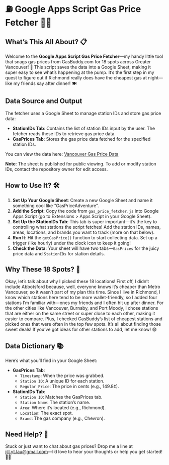 # ⛽ Google Apps Script Gas Price Fetcher 🚗💨  

## What’s This All About? 📋  
Welcome to the **Google Apps Script Gas Price Fetcher**—my handy little tool that snags gas prices from GasBuddy.com for 18 spots across Greater Vancouver! 🌟 This script saves the data into a Google Sheet, making it super easy to see what’s happening at the pump. It’s the first step in my quest to figure out if Richmond really does have the cheapest gas at night—like my friends say after dinner! 🍽️  

## Data Source and Output

The fetcher uses a Google Sheet to manage station IDs and store gas price data:

- **StationIDs Tab**: Contains the list of station IDs input by the user. The fetcher reads these IDs to retrieve gas price data.
- **GasPrices Tab**: Stores the gas price data fetched for the specified station IDs.

You can view the data here:
[Vancouver Gas Price Data](https://docs.google.com/spreadsheets/d/e/2PACX-1vRDGPYEan2SSVaR3j2zN8tms3qPBNFzXB-C1SLdngzT-N0Sv2AmslSLbHp8zRX202drBACB0CgRrbI_/pubhtml)

**Note**: The sheet is published for public viewing. To add or modify station IDs, contact the repository owner for edit access.

## How to Use It? 🛠️  
1. **Set Up Your Google Sheet**: Create a new Google Sheet and name it something cool like “GasPriceAdventure”.  
2. **Add the Script**: Copy the code from `gas_price_fetcher.js` into Google Apps Script (go to Extensions > Apps Script in your Google Sheet).
3. **Set Up the StationIDs Tab**: This tab is super important—it’s the key to controlling what stations the script fetches! Add the station IDs, names, areas, locations, and brands you want to track (more on that below). 
4. **Run It**: Hit the `getGasPrice()` function to start collecting data. Set up a trigger (like hourly) under the clock icon to keep it going!  
5. **Check the Data**: Your sheet will have two tabs—`GasPrices` for the juicy price data and `StationIDs` for station details.

## Why These 18 Spots? 🤔  
Okay, let’s talk about why I picked these 18 locations! First off, I didn’t include Abbotsford because, well, everyone knows it’s cheaper than Metro Vancouver, so it wasn’t part of my plan this time. Since I live in Richmond, I know which stations here tend to be more wallet-friendly, so I added four stations I’m familiar with—ones my friends and I often hit up after dinner. For the other cities like Vancouver, Burnaby, and Port Moody, I chose stations that are either on the same street or super close to each other, making it easier to compare. Plus, I checked GasBuddy’s list of cheapest stations and picked ones that were often in the top few spots. It’s all about finding those sweet deals! If you’ve got ideas for other stations to add, let me know!  😄  

## Data Dictionary 📚  
Here’s what you’ll find in your Google Sheet:  
- **GasPrices Tab**:  
  - `Timestamp`: When the price was grabbed.  
  - `Station ID`: A unique ID for each station.  
  - `Regular Price`: The price in cents (e.g., 149.8¢).  
- **StationIDs Tab**:  
  - `Station ID`: Matches the GasPrices tab.  
  - `Station Name`: The station’s name.  
  - `Area`: Where it’s located (e.g., Richmond).  
  - `Location`: The exact spot.  
  - `Brand`: The gas company (e.g., Chevron).
 


## Need Help? 📧  
Stuck or just want to chat about gas prices? Drop me a line at jill.yt.lau@gmail.com—I’d love to hear your thoughts or help you get started! 🚙💙
